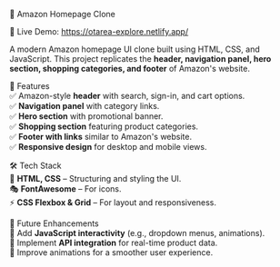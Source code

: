 🛒 Amazon Homepage Clone<br>

🚀 Live Demo: https://otarea-explore.netlify.app/<br>

A modern Amazon homepage UI clone built using HTML, CSS, and JavaScript. This project replicates the **header, navigation panel, hero section, shopping categories, and footer** of Amazon's website.<br>

🚀 Features<br>
✅ Amazon-style **header** with search, sign-in, and cart options.<br>
✅ **Navigation panel** with category links.<br>
✅ **Hero section** with promotional banner.  
✅ **Shopping section** featuring product categories.  
✅ **Footer with links** similar to Amazon's website.  
✅ **Responsive design** for desktop and mobile views.

🛠 Tech Stack<br>
🎨 **HTML, CSS** – Structuring and styling the UI.   
🎭 **FontAwesome** – For icons.  
⚡ **CSS Flexbox & Grid** – For layout and responsiveness.
  
📌 Future Enhancements<br>
🔹 Add **JavaScript interactivity** (e.g., dropdown menus, animations).   
🔹 Implement **API integration** for real-time product data.<br>
🔹 Improve animations for a smoother user experience.<br>
